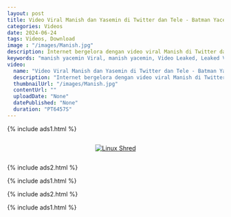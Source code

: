```yaml
---
layout: post
title: Video Viral Manish dan Yasemin di Twitter dan Tele - Batman Yacemin Mengejutkan! 
categories: Videos
date: 2024-06-24
tags: Videos, Download
image : "/images/Manish.jpg"
description: Internet bergelora dengan video viral Manish di Twitter dan Yasemin di Tele! Kisah mengejutkan tentang Yacemin dan video Batman Yasemin kini tersebar luas. Apa yang sebenarnya berlaku di sebalik video viral ini? Jangan ketinggalan untuk mengetahui rahsia yang menggemparkan ini! Klik sekarang untuk maklumat penuh dan tonton video yang membuat semua orang terkejut!
keywords: "manish yacemin Viral, manish yacemin, Video Leaked, Leaked Video, manish yacemin Video Leaked, Video Viral Manish dan Yasemin, Video Viral Manish dan Yasemin di Twitter, Video Viral Manish dan Yasemin di Telegram, Video Viral Manish"
video:
  name: "Video Viral Manish dan Yasemin di Twitter dan Tele - Batman Yacemin Mengejutkan!"
  description: "Internet bergelora dengan video viral Manish di Twitter dan Yasemin di Tele! Kisah mengejutkan tentang Yacemin dan video Batman Yasemin kini tersebar luas. Apa yang sebenarnya berlaku di sebalik video viral ini? Jangan ketinggalan untuk mengetahui rahsia yang menggemparkan ini! Klik sekarang untuk maklumat penuh dan tonton video yang membuat semua orang terkejut!"
  thumbnailUrl: "/images/Manish.jpg"
  contentUrl: ""
  uploadDate: "None"
  datePublished: "None"
  duration: "PT6457S"
---
```

{% include ads1.html %}

<div class="separator" style="clear: both;">
    <a rel="nofollow" target="_blank" href="/watch-video-1.html?link=aHR0cHM6Ly9sb29rZXAuYmxvZ3Nwb3QuY29tLw==" style="display: block; padding: 1em 0; text-align: center;">
        <img src="{{ site.baseurl }}/images/video.webp" alt="Linux Shred" title="Linux Shred">
    </a>
</div>

{% include ads2.html %}

{% include ads1.html %}

{% include ads2.html %}

{% include ads1.html %}
